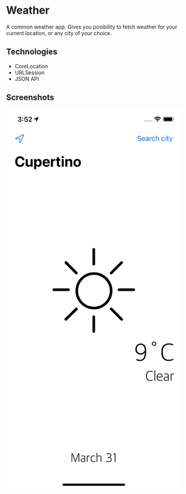 # Weather

A common weather app. Gives you posibility to fetch weather for your current location, or any city of your choice.

## Technologies

- CoreLocation
- URLSession
- JSON API

## Screenshots

![Screenshot](https://raw.githubusercontent.com/chuchundren/weather-app/master/Simulator%20Screen%20Shot%20-%20iPhone%2011%20-%202021-03-31%20at%2015.52.47.png)

